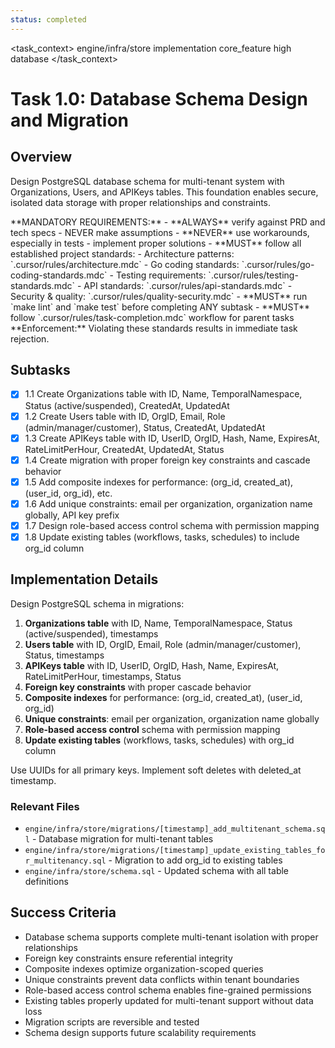 ```yaml
---
status: completed
---
```


<task_context>
<domain>engine/infra/store</domain>
<type>implementation</type>
<scope>core_feature</scope>
<complexity>high</complexity>
<dependencies>database</dependencies>
</task_context>

# Task 1.0: Database Schema Design and Migration

## Overview

Design PostgreSQL database schema for multi-tenant system with Organizations, Users, and APIKeys tables. This foundation enables secure, isolated data storage with proper relationships and constraints.

<critical>
**MANDATORY REQUIREMENTS:**
- **ALWAYS** verify against PRD and tech specs - NEVER make assumptions
- **NEVER** use workarounds, especially in tests - implement proper solutions
- **MUST** follow all established project standards:
    - Architecture patterns: `.cursor/rules/architecture.mdc`
    - Go coding standards: `.cursor/rules/go-coding-standards.mdc`
    - Testing requirements: `.cursor/rules/testing-standards.mdc`
    - API standards: `.cursor/rules/api-standards.mdc`
    - Security & quality: `.cursor/rules/quality-security.mdc`
- **MUST** run `make lint` and `make test` before completing ANY subtask
- **MUST** follow `.cursor/rules/task-completion.mdc` workflow for parent tasks
**Enforcement:** Violating these standards results in immediate task rejection.
</critical>

## Subtasks

- [x] 1.1 Create Organizations table with ID, Name, TemporalNamespace, Status (active/suspended), CreatedAt, UpdatedAt
- [x] 1.2 Create Users table with ID, OrgID, Email, Role (admin/manager/customer), Status, CreatedAt, UpdatedAt
- [x] 1.3 Create APIKeys table with ID, UserID, OrgID, Hash, Name, ExpiresAt, RateLimitPerHour, CreatedAt, UpdatedAt, Status
- [x] 1.4 Create migration with proper foreign key constraints and cascade behavior
- [x] 1.5 Add composite indexes for performance: (org_id, created_at), (user_id, org_id), etc.
- [x] 1.6 Add unique constraints: email per organization, organization name globally, API key prefix
- [x] 1.7 Design role-based access control schema with permission mapping
- [x] 1.8 Update existing tables (workflows, tasks, schedules) to include org_id column

## Implementation Details

Design PostgreSQL schema in migrations:

1. **Organizations table** with ID, Name, TemporalNamespace, Status (active/suspended), timestamps
2. **Users table** with ID, OrgID, Email, Role (admin/manager/customer), Status, timestamps
3. **APIKeys table** with ID, UserID, OrgID, Hash, Name, ExpiresAt, RateLimitPerHour, timestamps, Status
4. **Foreign key constraints** with proper cascade behavior
5. **Composite indexes** for performance: (org_id, created_at), (user_id, org_id)
6. **Unique constraints**: email per organization, organization name globally
7. **Role-based access control** schema with permission mapping
8. **Update existing tables** (workflows, tasks, schedules) with org_id column

Use UUIDs for all primary keys. Implement soft deletes with deleted_at timestamp.

### Relevant Files

- `engine/infra/store/migrations/[timestamp]_add_multitenant_schema.sql` - Database migration for multi-tenant tables
- `engine/infra/store/migrations/[timestamp]_update_existing_tables_for_multitenancy.sql` - Migration to add org_id to existing tables
- `engine/infra/store/schema.sql` - Updated schema with all table definitions

## Success Criteria

- Database schema supports complete multi-tenant isolation with proper relationships
- Foreign key constraints ensure referential integrity
- Composite indexes optimize organization-scoped queries
- Unique constraints prevent data conflicts within tenant boundaries
- Role-based access control schema enables fine-grained permissions
- Existing tables properly updated for multi-tenant support without data loss
- Migration scripts are reversible and tested
- Schema design supports future scalability requirements
